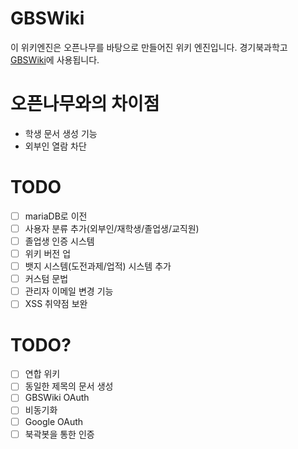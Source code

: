 # GBSWiki
이 위키엔진은 오픈나무를 바탕으로 만들어진 위키 엔진입니다. 경기북과학고 [GBSWiki](https://gbs.wiki)에 사용됩니다.

# 오픈나무와의 차이점
* 학생 문서 생성 기능
* 외부인 열람 차단


# TODO
- [ ] mariaDB로 이전
- [ ] 사용자 분류 추가(외부인/재학생/졸업생/교직원)
- [ ] 졸업생 인증 시스템
- [ ] 위키 버전 업
- [ ] 뱃지 시스템(도전과제/업적) 시스템 추가
- [ ] 커스텀 문법
- [ ] 관리자 이메일 변경 기능
- [ ] XSS 취약점 보완

# TODO?
- [ ] 연합 위키
- [ ] 동일한 제목의 문서 생성
- [ ] GBSWiki OAuth
- [ ] 비동기화
- [ ] Google OAuth
- [ ] 북곽봇을 통한 인증

